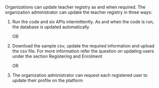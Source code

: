Organizations can update teacher registry as and when required. The organization administrator can update the teacher registry in three ways:

1. Run the code and six APIs intermittently. As and when the code is run, the database is updated automatically

	OR
	
2. Download the sample csv, update the required information and upload the csv file. For more information refer the question on updating users under the section Registering and Enrolment

    OR
    
3. The organization administrator can request each registered user to update their profile on the platform
